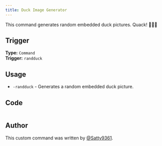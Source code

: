 ```yaml
---
title: Duck Image Generator
---
```


This command generates random embedded duck pictures. Quack! 🦆🦆🦆

## Trigger

**Type:** `Command`<br />
**Trigger:** `randduck`

## Usage

- `-randduck` - Generates a random embedded duck picture.

## Code

```gotmpl file=../../../src/fun/duck.go.tmpl

```

## Author

This custom command was written by [@Satty9361](https://github.com/Satty9361).
